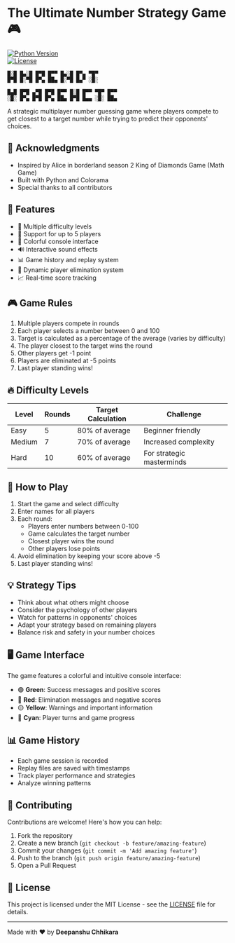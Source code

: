 # The Ultimate Number Strategy Game 🎮

[![Python Version](https://img.shields.io/badge/python-3.6%2B-blue.svg)](https://python.org)  
[![License](https://img.shields.io/badge/license-MIT-green.svg)](LICENSE)

```ascii
█░█ █▄░█ █▀█ █▀▀ █▄░█ █▀▄ ▀█▀ 
█▀█ █░▀█ █▀▄ ██▄ █░▀█ █▄▀ ░█░ 

█▄█ █▀█ ▄▀█ █▀█ █▀▀ █░█ █▀▀ ▀█▀ █▀▀ 
░█░ █▀▄ █▀█ █▀▄ ██▄ █▀█ █▄▄ ░█░ ██▄
```

A strategic multiplayer number guessing game where players compete to get closest to a target number while trying to predict their opponents' choices.

## 🙏 Acknowledgments

- Inspired by Alice in borderland season 2 King of Diamonds Game (Math Game)
- Built with Python and Colorama
- Special thanks to all contributors

## 🌟 Features

- 🎯 Multiple difficulty levels
- 👥 Support for up to 5 players
- 🎨 Colorful console interface
- 🔊 Interactive sound effects
- 📊 Game history and replay system
- 💫 Dynamic player elimination system
- 📈 Real-time score tracking

## 🎮 Game Rules

1. Multiple players compete in rounds
2. Each player selects a number between 0 and 100
3. Target is calculated as a percentage of the average (varies by difficulty)
4. The player closest to the target wins the round
5. Other players get -1 point
6. Players are eliminated at -5 points
7. Last player standing wins!

## 🔥 Difficulty Levels

| Level    | Rounds | Target Calculation | Challenge                    |
|----------|--------|-------------------|------------------------------|
| Easy     | 5      | 80% of average    | Beginner friendly           |
| Medium   | 7      | 70% of average    | Increased complexity        |
| Hard     | 10     | 60% of average    | For strategic masterminds   |

## 🎯 How to Play

1. Start the game and select difficulty
2. Enter names for all players
3. Each round:
   - Players enter numbers between 0-100
   - Game calculates the target number
   - Closest player wins the round
   - Other players lose points
4. Avoid elimination by keeping your score above -5
5. Last player standing wins!

## 💡 Strategy Tips

- Think about what others might choose
- Consider the psychology of other players
- Watch for patterns in opponents' choices
- Adapt your strategy based on remaining players
- Balance risk and safety in your number choices

## 🖥️ Game Interface

The game features a colorful and intuitive console interface:
- 🟢 **Green**: Success messages and positive scores
- 🔴 **Red**: Elimination messages and negative scores
- 🟡 **Yellow**: Warnings and important information
- 🔵 **Cyan**: Player turns and game progress

## 📊 Game History

- Each game session is recorded
- Replay files are saved with timestamps
- Track player performance and strategies
- Analyze winning patterns

## 🤝 Contributing

Contributions are welcome! Here's how you can help:

1. Fork the repository
2. Create a new branch (`git checkout -b feature/amazing-feature`)
3. Commit your changes (`git commit -m 'Add amazing feature'`)
4. Push to the branch (`git push origin feature/amazing-feature`)
5. Open a Pull Request

## 📝 License

This project is licensed under the MIT License - see the [LICENSE](LICENSE) file for details.

---

Made with ❤️ by **Deepanshu Chhikara**
